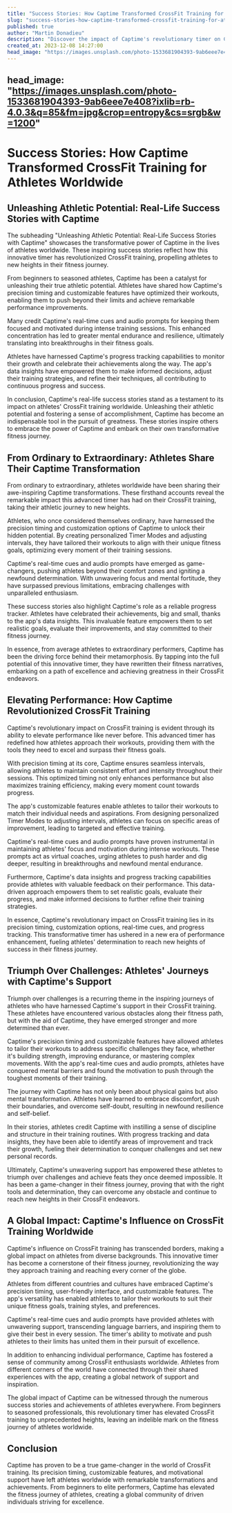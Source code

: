 ```yaml
---
title: "Success Stories: How Captime Transformed CrossFit Training for Athletes Worldwide"
slug: "success-stories-how-captime-transformed-crossfit-training-for-athletes-worldwide"
published: true
author: "Martin Donadieu"
description: "Discover the impact of Captime's revolutionary timer on CrossFit training. Explore real-life success stories, precision timing, and global influence that empower athletes to triumph over challenges and elevate their performance. Join the global community of driven individuals on the path to greatness."
created_at: 2023-12-08 14:27:00
head_image: "https://images.unsplash.com/photo-1533681904393-9ab6eee7e408?ixlib=rb-4.0.3&q=85&fm=jpg&crop=entropy&cs=srgb&w=1200"
---
```



head_image: "https://images.unsplash.com/photo-1533681904393-9ab6eee7e408?ixlib=rb-4.0.3&q=85&fm=jpg&crop=entropy&cs=srgb&w=1200"
---

# Success Stories: How Captime Transformed CrossFit Training for Athletes Worldwide

## Unleashing Athletic Potential: Real-Life Success Stories with Captime

The subheading "Unleashing Athletic Potential: Real-Life Success Stories with Captime" showcases the transformative power of Captime in the lives of athletes worldwide. These inspiring success stories reflect how this innovative timer has revolutionized CrossFit training, propelling athletes to new heights in their fitness journey.

From beginners to seasoned athletes, Captime has been a catalyst for unleashing their true athletic potential. Athletes have shared how Captime's precision timing and customizable features have optimized their workouts, enabling them to push beyond their limits and achieve remarkable performance improvements.

Many credit Captime's real-time cues and audio prompts for keeping them focused and motivated during intense training sessions. This enhanced concentration has led to greater mental endurance and resilience, ultimately translating into breakthroughs in their fitness goals.

Athletes have harnessed Captime's progress tracking capabilities to monitor their growth and celebrate their achievements along the way. The app's data insights have empowered them to make informed decisions, adjust their training strategies, and refine their techniques, all contributing to continuous progress and success.

In conclusion, Captime's real-life success stories stand as a testament to its impact on athletes' CrossFit training worldwide. Unleashing their athletic potential and fostering a sense of accomplishment, Captime has become an indispensable tool in the pursuit of greatness. These stories inspire others to embrace the power of Captime and embark on their own transformative fitness journey.

## From Ordinary to Extraordinary: Athletes Share Their Captime Transformation

From ordinary to extraordinary, athletes worldwide have been sharing their awe-inspiring Captime transformations. These firsthand accounts reveal the remarkable impact this advanced timer has had on their CrossFit training, taking their athletic journey to new heights.

Athletes, who once considered themselves ordinary, have harnessed the precision timing and customization options of Captime to unlock their hidden potential. By creating personalized Timer Modes and adjusting intervals, they have tailored their workouts to align with their unique fitness goals, optimizing every moment of their training sessions.

Captime's real-time cues and audio prompts have emerged as game-changers, pushing athletes beyond their comfort zones and igniting a newfound determination. With unwavering focus and mental fortitude, they have surpassed previous limitations, embracing challenges with unparalleled enthusiasm.

These success stories also highlight Captime's role as a reliable progress tracker. Athletes have celebrated their achievements, big and small, thanks to the app's data insights. This invaluable feature empowers them to set realistic goals, evaluate their improvements, and stay committed to their fitness journey.

In essence, from average athletes to extraordinary performers, Captime has been the driving force behind their metamorphosis. By tapping into the full potential of this innovative timer, they have rewritten their fitness narratives, embarking on a path of excellence and achieving greatness in their CrossFit endeavors.

## Elevating Performance: How Captime Revolutionized CrossFit Training

Captime's revolutionary impact on CrossFit training is evident through its ability to elevate performance like never before. This advanced timer has redefined how athletes approach their workouts, providing them with the tools they need to excel and surpass their fitness goals.

With precision timing at its core, Captime ensures seamless intervals, allowing athletes to maintain consistent effort and intensity throughout their sessions. This optimized timing not only enhances performance but also maximizes training efficiency, making every moment count towards progress.

The app's customizable features enable athletes to tailor their workouts to match their individual needs and aspirations. From designing personalized Timer Modes to adjusting intervals, athletes can focus on specific areas of improvement, leading to targeted and effective training.

Captime's real-time cues and audio prompts have proven instrumental in maintaining athletes' focus and motivation during intense workouts. These prompts act as virtual coaches, urging athletes to push harder and dig deeper, resulting in breakthroughs and newfound mental endurance.

Furthermore, Captime's data insights and progress tracking capabilities provide athletes with valuable feedback on their performance. This data-driven approach empowers them to set realistic goals, evaluate their progress, and make informed decisions to further refine their training strategies.

In essence, Captime's revolutionary impact on CrossFit training lies in its precision timing, customization options, real-time cues, and progress tracking. This transformative timer has ushered in a new era of performance enhancement, fueling athletes' determination to reach new heights of success in their fitness journey.

## Triumph Over Challenges: Athletes' Journeys with Captime's Support

Triumph over challenges is a recurring theme in the inspiring journeys of athletes who have harnessed Captime's support in their CrossFit training. These athletes have encountered various obstacles along their fitness path, but with the aid of Captime, they have emerged stronger and more determined than ever.

Captime's precision timing and customizable features have allowed athletes to tailor their workouts to address specific challenges they face, whether it's building strength, improving endurance, or mastering complex movements. With the app's real-time cues and audio prompts, athletes have conquered mental barriers and found the motivation to push through the toughest moments of their training.

The journey with Captime has not only been about physical gains but also mental transformation. Athletes have learned to embrace discomfort, push their boundaries, and overcome self-doubt, resulting in newfound resilience and self-belief.

In their stories, athletes credit Captime with instilling a sense of discipline and structure in their training routines. With progress tracking and data insights, they have been able to identify areas of improvement and track their growth, fueling their determination to conquer challenges and set new personal records.

Ultimately, Captime's unwavering support has empowered these athletes to triumph over challenges and achieve feats they once deemed impossible. It has been a game-changer in their fitness journey, proving that with the right tools and determination, they can overcome any obstacle and continue to reach new heights in their CrossFit endeavors.

## A Global Impact: Captime's Influence on CrossFit Training Worldwide

Captime's influence on CrossFit training has transcended borders, making a global impact on athletes from diverse backgrounds. This innovative timer has become a cornerstone of their fitness journey, revolutionizing the way they approach training and reaching every corner of the globe.

Athletes from different countries and cultures have embraced Captime's precision timing, user-friendly interface, and customizable features. The app's versatility has enabled athletes to tailor their workouts to suit their unique fitness goals, training styles, and preferences.

Captime's real-time cues and audio prompts have provided athletes with unwavering support, transcending language barriers, and inspiring them to give their best in every session. The timer's ability to motivate and push athletes to their limits has united them in their pursuit of excellence.

In addition to enhancing individual performance, Captime has fostered a sense of community among CrossFit enthusiasts worldwide. Athletes from different corners of the world have connected through their shared experiences with the app, creating a global network of support and inspiration.

The global impact of Captime can be witnessed through the numerous success stories and achievements of athletes everywhere. From beginners to seasoned professionals, this revolutionary timer has elevated CrossFit training to unprecedented heights, leaving an indelible mark on the fitness journey of athletes worldwide.

## Conclusion

Captime has proven to be a true game-changer in the world of CrossFit training. Its precision timing, customizable features, and motivational support have left athletes worldwide with remarkable transformations and achievements. From beginners to elite performers, Captime has elevated the fitness journey of athletes, creating a global community of driven individuals striving for excellence.